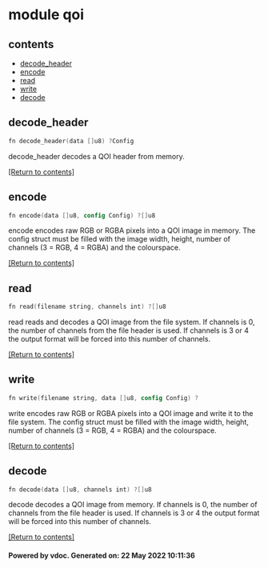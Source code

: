 # module qoi

## contents

- [decode_header](#decode_header)
- [encode](#encode)
- [read](#read)
- [write](#write)
- [decode](#decode)

## decode_header

```v
fn decode_header(data []u8) ?Config
```

decode_header decodes a QOI header from memory.

[[Return to contents]](#contents)

## encode

```v
fn encode(data []u8, config Config) ?[]u8
```

encode encodes raw RGB or RGBA pixels into a QOI image in memory. The config struct must be filled with the image width, height,
number of channels (3 = RGB, 4 = RGBA) and the colourspace.

[[Return to contents]](#contents)

## read

```v
fn read(filename string, channels int) ?[]u8
```

read reads and decodes a QOI image from the file system. If channels is 0, the number of channels from the file header is used. If channels is 3 or 4 the
output format will be forced into this number of channels.

[[Return to contents]](#contents)

## write

```v
fn write(filename string, data []u8, config Config) ?
```

write encodes raw RGB or RGBA pixels into a QOI image and write it to the file system. The config struct must be filled with the image width, height,
number of channels (3 = RGB, 4 = RGBA) and the colourspace.

[[Return to contents]](#contents)

## decode

```v
fn decode(data []u8, channels int) ?[]u8
```

decode decodes a QOI image from memory. If channels is 0, the number of channels from the file header is used. If channels is 3 or 4 the
output format will be forced into this number of channels.

[[Return to contents]](#contents)

#### Powered by vdoc. Generated on: 22 May 2022 10:11:36
